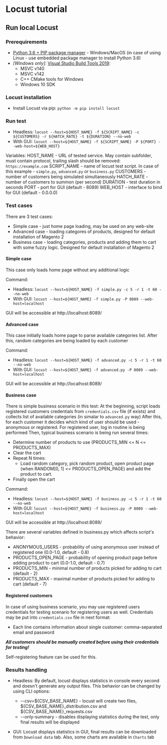 # Locust tutorial

## Run local Locust

### Prerequirements
* [Python 3.6 + PIP package manager](https://www.python.org/downloads/release/python-368/) - Windows/MacOS (in case of using Linux - 
use embedded package manager to install Python 3.6)
* *[Windows only]:* [Visual Studio Build Tools 2019](https://visualstudio.microsoft.com/downloads/):
  - MSVC v140
  - MSVC v142
  - C++ CMake tools for Windows
  - Windows 10 SDK 

### Locust installation
* Install Locust via pip: `python -m pip install locust` 

### Run test
* Headless: `locust --host=${HOST_NAME} -f ${SCRIPT_NAME} -c ${CUSTOMERS} -r ${HATCH_RATE} -t ${DURATION} --no-web`
* With GUI: `locust --host=${HOST_NAME} -f ${SCRIPT_NAME} -P ${PORT} --web-host=${WEB_HOST}`

Variables:
HOST_NAME - URL of tested service. May contain subfolder, must contain protocol, trailing slash should be removed: `https://example.com`
SCRIPT_NAME - name of locust test script. In case of this example - `simple.py`, `advanced.py` or `business.py`
CUSTOMERS - number of customers being simulated simultaneously
HATCH_RATE - number of customers to summon (per second)
DURATION - test duration in seconds
PORT - port for GUI (default - 8089)
WEB_HOST - interface to bind for GUI (default - 0.0.0.0)

### Test cases
There are 3 test cases:
* Simple case - just home page loading, may be used on any web-site
* Advanced case - loading categores of products, designed for default installation of Magento 2
* Business case - loading categories, products and adding them to cart with some fuzzy logic. Designed for default
 installation of Magento 2 

#### Simple case
This case only loads home page without any additional logic

Command:
* Headless: `locust --host=${HOST_NAME} -f simple.py -c 5 -r 1 -t 60 --no-web`
* With GUI: `locust --host=${HOST_NAME} -f simple.py -P 8089 --web-host=localhost`

GUI will be accessible at http://localhost:8089/ 

#### Advanced case
This case initially loads home page to parse available categories list.
After this, random categories are being loaded by each customer

Command:
* Headless: `locust --host=${HOST_NAME} -f advanced.py -c 5 -r 1 -t 60 --no-web`
* With GUI: `locust --host=${HOST_NAME} -f advanced.py -P 8089 --web-host=localhost`

GUI will be accessible at http://localhost:8089/

#### Business case
There is simple business scenario in this test:
At the beginning, script loads registered customers credentials from `credentials.csv` file (if exists) and collects
list of available categories (in simalar to `advanced.py` way)
After this, for each customer it decides which kind of user should be used - anonymous or registered.
For registered user, log in routine is being performed
Then, typical business scenario is being run several times:
* Determine number of products to use (PRODUCTS_MIN <= N <= PRODUCTS_MAX)
* Clear the cart
* Repeat N times:
  - Load random category, pick random product, open product page (when RANDOM[0, 1] <= PRODUCTS_OPEN_PAGE) and add the 
product to cart.
* Finally open the cart

Command:
* Headless: `locust --host=${HOST_NAME} -f business.py -c 5 -r 1 -t 60 --no-web`
* With GUI: `locust --host=${HOST_NAME} -f business.py -P 8089 --web-host=localhost`

GUI will be accessible at http://localhost:8089/

There are several variables defined in business.py which affects script's behavior:

* ANONYMOUS_USERS - probability of using anonymous user instead of registered one (0.0-1.0, default - 0.8)
* PRODUCTS_OPEN_PAGE - probability of opening product page before adding product to cart (0.0-1.0, default - 0.7)
* PRODUCTS_MIN - minimal number of products picked for adding to cart (default - 2)
* PRODUCTS_MAX - maximal number of products picked for adding to cart (default - 7) 

#### Registered customers
In case of using business scenario, you may use registered users credentials for testing scenario for registering users
as well. Credentials may be put into `credentials.csv` file in next format:
* Each line contains information about single customer: comma-separated email and password

***All customers should be manually created before using their credentials for testing!***

Self-registering feature can be used for this.   


### Results handling
* Headless: By default, locust displays statistics in console every second and doesn't generate any output files.
This behavior can be changed by using CLI options:
  - --csv=${CSV_BASE_NAME} - locust will create two files, ${CSV_BASE_NAME}_distribution.csv and ${CSV_BASE_NAME}_requests.csv
  - --only-summary - disables displaying statistics during the test, only final results will be displayed

* GUI: Locust displays statistics in GUI, final results can be downloaded from `Download data` tab. Also, some charts are available in `Charts` tab  
